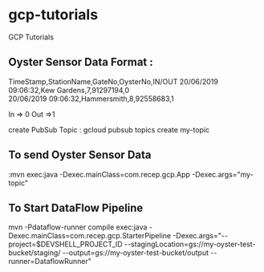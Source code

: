 # gcp-tutorials
GCP Tutorials

## Oyster Sensor Data Format :
TimeStamp,StationName,GateNo,OysterNo,IN/OUT
20/06/2019 09:06:32,Kew Gardens,7,91297194,0		
20/06/2019 09:06:32,Hammersmith,8,92558683,1

In => 0
Out =>1

create PubSub Topic :  gcloud pubsub topics create my-topic


## To send Oyster Sensor Data
 :mvn exec:java -Dexec.mainClass=com.recep.gcp.App -Dexec.args="my-topic"
 

## To Start DataFlow Pipeline
 mvn -Pdataflow-runner compile exec:java -Dexec.mainClass=com.recep.gcp.StarterPipeline -Dexec.args="--project=$DEVSHELL_PROJECT_ID --stagingLocation=gs://my-oyster-test-bucket/staging/ --output=gs://my-oyster-test-bucket/output   --runner=DataflowRunner"